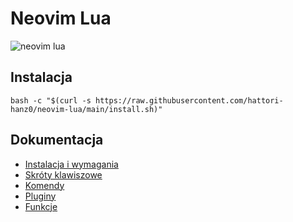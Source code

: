 # Neovim Lua

![neovim lua](https://raw.githubusercontent.com/hattori-hanz0/neovim-config/main/img/neovim-lua-3.png)

## Instalacja

```shell
bash -c "$(curl -s https://raw.githubusercontent.com/hattori-hanz0/neovim-lua/main/install.sh)"
```

## Dokumentacja

- [Instalacja i wymagania](docs/Instalacja-i-wymagania.md)
- [Skróty klawiszowe](docs/Skróty.md)
- [Komendy](docs/Komendy.md)
- [Pluginy](docs/Pluginy.md)
- [Funkcje](docs/Funkcje.md)
